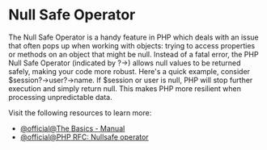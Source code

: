 # Null Safe Operator

The Null Safe Operator is a handy feature in PHP which deals with an issue that often pops up when working with objects: trying to access properties or methods on an object that might be null. Instead of a fatal error, the PHP Null Safe Operator (indicated by ?->) allows null values to be returned safely, making your code more robust. Here's a quick example, consider $session?->user?->name. If $session or user is null, PHP will stop further execution and simply return null. This makes PHP more resilient when processing unpredictable data.

Visit the following resources to learn more:

- [@official@The Basics - Manual](https://www.php.net/manual/en/language.oop5.basic.php)
- [@official@PHP RFC: Nullsafe operator](https://wiki.php.net/rfc/nullsafe_operator)
